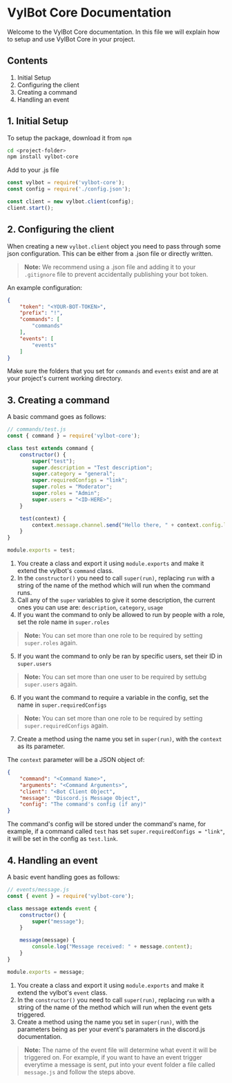# VylBot Core Documentation

Welcome to the VylBot Core documentation. In this file we will explain how to setup and use VylBot Core in your project.

## Contents

1. Initial Setup
2. Configuring the client
3. Creating a command
4. Handling an event

## 1. Initial Setup

To setup the package, download it from `npm`

```bash
cd <project-folder>
npm install vylbot-core
```

Add to your .js file

```js
const vylbot = require('vylbot-core');
const config = require('./config.json');

const client = new vylbot.client(config);
client.start();
```

## 2. Configuring the client

When creating a new `vylbot.client` object you need to pass through some json configuration. This can be either from a .json file or directly written. 

> **Note:** We recommend using a .json file and adding it to your `.gitignore` file to prevent accidentally publishing your bot token.

An example configuration:

```json
{
    "token": "<YOUR-BOT-TOKEN>",
    "prefix": "!",
    "commands": [
        "commands"
    ],
    "events": [
        "events"
    ]
}
```

Make sure the folders that you set for `commands` and `events` exist and are at your project's current working directory.

## 3. Creating a command

A basic command goes as follows:

```js
// commands/test.js
const { command } = require('vylbot-core');

class test extends command {
    constructor() {
        super("test");
        super.description = "Test description";
        super.category = "general";
        super.requiredConfigs = "link";
        super.roles = "Moderator";
        super.roles = "Admin";
        super.users = "<ID-HERE>";
    }

    test(context) {
        context.message.channel.send("Hello there, " + context.config.link);
    }
}

module.exports = test;
```

1. You create a class and export it using `module.exports` and make it extend the vylbot's `command` class.
2. In the `constructor()` you need to call `super(run)`, replacing `run` with a string of the name of the method which will run when the command runs.
3. Call any of the `super` variables to give it some description, the current ones you can use are: `description`, `category`, `usage`
4. If you want the command to only be allowed to run by people with a role, set the role name in `super.roles`

> **Note:** You can set more than one role to be required by setting `super.roles` again.

5. If you want the command to only be ran by specific users, set their ID in `super.users`

> **Note:** You can set more than one user to be required by settubg `super.users` again.

6. If you want the command to require a variable in the config, set the name in `super.requiredConfigs`

> **Note:** You can set more than one role to be required by setting `super.requiredConfigs` again.

7. Create a method using the name you set in `super(run)`, with the `context` as its parameter.

The `context` parameter will be a JSON object of:

```json
{
    "command": "<Command Name>",
    "arguments": "<Command Arguments>",
    "client": "<Bot Client Object",
    "message": "Discord.js Message Object",
    "config": "The command's config (if any)"
}
```

The command's config will be stored under the command's name, for example, if a command called `test` has set `super.requiredConfigs = "link"`, it will be set in the config as `test.link`.

## 4. Handling an event

A basic event handling goes as follows:

```js
// events/message.js
const { event } = require('vylbot-core');

class message extends event {
    constructor() {
        super("message");
    }

    message(message) {
        console.log("Message received: " + message.content);
    }
}

module.exports = message;
```

1. You create a class and export it using `module.exports` and make it extend the vylbot's `event` class.
2. In the `constructor()` you need to call `super(run)`, replacing `run` with a string of the name of the method which will run when the event gets triggered.
3. Create a method using the name you set in `super(run)`, with the parameters being as per your event's paramaters in the discord.js documentation.

> **Note:** The name of the event file will determine what event it will be triggered on. For example, if you want to have an event trigger everytime a message is sent, put into your event folder a file called `message.js` and follow the steps above.
